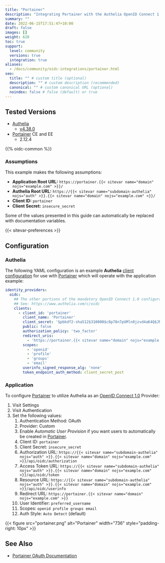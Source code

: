 ```yaml
---
title: "Portainer"
description: "Integrating Portainer with the Authelia OpenID Connect 1.0 Provider."
summary: ""
date: 2022-06-15T17:51:47+10:00
draft: false
images: []
weight: 620
toc: true
support:
  level: community
  versions: true
  integration: true
aliases:
  - /docs/community/oidc-integrations/portainer.html
seo:
  title: "" # custom title (optional)
  description: "" # custom description (recommended)
  canonical: "" # custom canonical URL (optional)
  noindex: false # false (default) or true
---
```


## Tested Versions

* [Authelia]
  * [v4.38.0](https://github.com/authelia/authelia/releases/tag/v4.38.0)
* [Portainer] CE and EE
  * 2.12.4

{{% oidc-common %}}

### Assumptions

This example makes the following assumptions:

* __Application Root URL:__ `https://portainer.{{< sitevar name="domain" nojs="example.com" >}}/`
* __Authelia Root URL:__ `https://{{< sitevar name="subdomain-authelia" nojs="auth" >}}.{{< sitevar name="domain" nojs="example.com" >}}/`
* __Client ID:__ `portainer`
* __Client Secret:__ `insecure_secret`

Some of the values presented in this guide can automatically be replaced with documentation variables.

{{< sitevar-preferences >}}

## Configuration

### Authelia

The following YAML configuration is an example __Authelia__ [client configuration] for use with [Portainer] which will
operate with the application example:

```yaml {title="configuration.yml"}
identity_providers:
  oidc:
    ## The other portions of the mandatory OpenID Connect 1.0 configuration go here.
    ## See: https://www.authelia.com/c/oidc
    clients:
      - client_id: 'portainer'
        client_name: 'Portainer'
        client_secret: '$pbkdf2-sha512$310000$c8p78n7pUMln0jzvd4aK4Q$JNRBzwAo0ek5qKn50cFzzvE9RXV88h1wJn5KGiHrD0YKtZaR/nCb2CJPOsKaPK0hjf.9yHxzQGZziziccp6Yng'  # The digest of 'insecure_secret'.
        public: false
        authorization_policy: 'two_factor'
        redirect_uris:
          - 'https://portainer.{{< sitevar name="domain" nojs="example.com" >}}'
        scopes:
          - 'openid'
          - 'profile'
          - 'groups'
          - 'email'
        userinfo_signed_response_alg: 'none'
        token_endpoint_auth_method: client_secret_post
```

### Application

To configure [Portainer] to utilize Authelia as an [OpenID Connect 1.0] Provider:

1. Visit Settings
2. Visit Authentication
3. Set the following values:
   1. Authentication Method: OAuth
   2. Provider: Custom
   3. Enable *Automatic User Provision* if you want users to automatically be created in [Portainer].
   4. Client ID: `portainer`
   5. Client Secret: `insecure_secret`
   6. Authorization URL: `https://{{< sitevar name="subdomain-authelia" nojs="auth" >}}.{{< sitevar name="domain" nojs="example.com" >}}/api/oidc/authorization`
   7. Access Token URL: `https://{{< sitevar name="subdomain-authelia" nojs="auth" >}}.{{< sitevar name="domain" nojs="example.com" >}}/api/oidc/token`
   8. Resource URL: `https://{{< sitevar name="subdomain-authelia" nojs="auth" >}}.{{< sitevar name="domain" nojs="example.com" >}}/api/oidc/userinfo`
   9. Redirect URL: `https://portainer.{{< sitevar name="domain" nojs="example.com" >}}`
   10. User Identifier: `preferred_username`
   11. Scopes: `openid profile groups email`
   12. Auth Style: `Auto Detect` (default)

{{< figure src="portainer.png" alt="Portainer" width="736" style="padding-right: 10px" >}}

## See Also

* [Portainer OAuth Documentation](https://docs.portainer.io/admin/settings/authentication/oauth)

[Authelia]: https://www.authelia.com
[Portainer]: https://www.portainer.io/
[OpenID Connect 1.0]: ../../openid-connect/introduction.md
[client configuration]: ../../../configuration/identity-providers/openid-connect/clients.md

